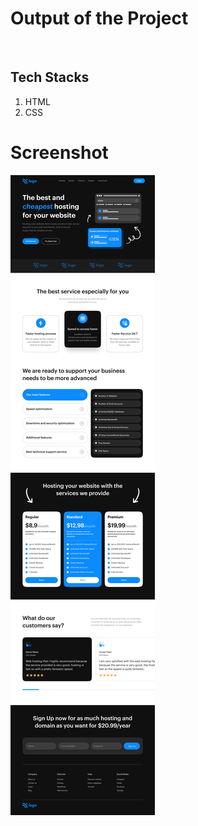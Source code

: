 # Output of the Project
<br>

## Tech Stacks
1. HTML
2. CSS

# Screenshot

![Project 2](./Hosting%20Landing%20Page.png)

